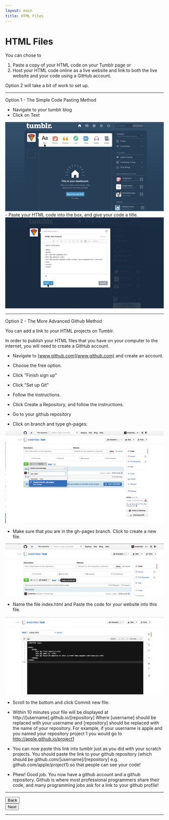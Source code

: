 ```yaml
---
layout: main
title: HTML Files
---
```


# HTML Files

You can chose to 
1) Paste a copy of your HTML code on your Tumblr page
or
2) Host your HTML code online as a live website and link to both the live website and your code using a GitHub account.

Option 2 will take a bit of work to set up.

---
Option 1 - The Simple Code Pasting Method
- Navigate to your tumblr blog
- Click on Text
<img src="../tumblrtext.png"/>
- Paste your HTML code into the box, and give your code a title. 
<img src="../tumblrtext2.png"/>

---
Option 2 - The More Advanced Github Method

You can add a link to your HTML projects on Tumblr.

In order to publish your HTML files that you have on your computer to the internet, you will need to create a GitHub account.

- Navigate to [www.github.com](www.github.com) and create an account.

- Choose the free option.

- Click "Finish sign up"

- Click "Set up Git"

- Follow the instructions. 

- Click Create a Repository, and follow the instructions.

- Go to your github repository

- Click on branch and type gh-pages:
<img src="../newbranchgithub.png"/>

- Make sure that you are in the gh-pages branch. Click to create a new file.
<img src="../newfilegithub.png"/>

- Name the file index.html and Paste the code for your website into this file. 
<img src="../creatingindexhtml.png"/>

- Scroll to the bottom and click Commit new file.

- Within 10 minutes your file will be displayed at http://[username].github.io/[repository]
Where [username] should be replaced with your username and [repository] should be replaced with the name of your repository. For example, if your username is apple and you named your repository project 1 you would go to http://apple.github.io/project1

- You can now paste this link into tumblr just as you did with your scratch projects. You should paste the link to your github repository (which should be github.com/[username]/[repository] e.g. github.com/apple/project1) so that people can see your code!

- Phew! Good job. You now have a github account and a github repository. Github is where most professional programmers share their code, and many programming jobs ask for a link to your github profile!

---

<div class="row">
  <div class="col-md-1">
    <a href="../starttumblr"><button type="button" class="btn btn-primary btn-lg">Back</button></a>
  </div>
  <div class="col-md-1">
    <a href="../sharingtumblr"><button type="button" class="btn btn-primary btn-lg">Next</button></a>
  </div>
</div>

---